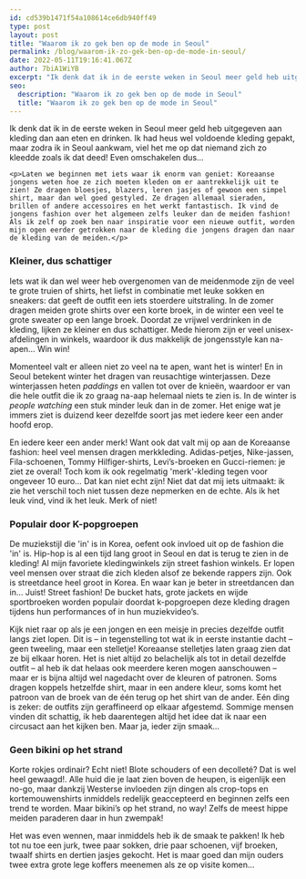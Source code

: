 ```yaml
---
id: cd539b1471f54a108614ce6db940ff49
type: post
layout: post
title: "Waarom ik zo gek ben op de mode in Seoul"
permalink: /blog/waarom-ik-zo-gek-ben-op-de-mode-in-seoul/
date: 2022-05-11T19:16:41.067Z
author: 7biA1WiYB
excerpt: "Ik denk dat ik in de eerste weken in Seoul meer geld heb uitgegeven aan kleding dan aan eten en drinken. Ik had heus wel voldoende kleding gepakt, maar zodra ik in Seoul aankwam, viel het me op dat niemand zich zo kleedde zoals ik dat deed! Even omschakelen dus…  "
seo:
  description: "Waarom ik zo gek ben op de mode in Seoul"
  title: "Waarom ik zo gek ben op de mode in Seoul"
---
```

Ik denk dat ik in de eerste weken in Seoul meer geld heb uitgegeven aan kleding dan aan eten en drinken. Ik had heus wel voldoende kleding gepakt, maar zodra ik in Seoul aankwam, viel het me op dat niemand zich zo kleedde zoals ik dat deed! Even omschakelen dus…  

    <p>Laten we beginnen met iets waar ik enorm van geniet: Koreaanse jongens weten hoe ze zich moeten kleden om er aantrekkelijk uit te zien! Ze dragen bloesjes, blazers, leren jasjes of gewoon een simpel shirt, maar dan wel goed gestyled. Ze dragen allemaal sieraden, brillen of andere accessoires en het werkt fantastisch. Ik vind de jongens fashion over het algemeen zelfs leuker dan de meiden fashion! Als ik zelf op zoek ben naar inspiratie voor een nieuwe outfit, worden mijn ogen eerder getrokken naar de kleding die jongens dragen dan naar de kleding van de meiden.</p>
<h3>Kleiner, dus schattiger</h3>
<p>Iets wat ik dan wel weer heb overgenomen van de meidenmode zijn de veel te grote truien of shirts, het liefst in combinatie met leuke sokken en sneakers: dat geeft de outfit een iets stoerdere uitstraling. In de zomer dragen meiden grote shirts over een korte broek, in de winter een veel te grote sweater op een lange broek. Doordat ze vrijwel verdrinken in de kleding, lijken ze kleiner en dus schattiger. Mede hierom zijn er veel unisex-afdelingen in winkels, waardoor ik dus makkelijk de jongensstyle kan na-apen… Win win!</p>
<p>Momenteel valt er alleen niet zo veel na te apen, want het is winter! En in Seoul betekent winter het dragen van reusachtige winterjassen. Deze winterjassen heten <em>paddings</em> en vallen tot over de knieën, waardoor er van die hele outfit die ik zo graag na-aap helemaal niets te zien is. In de winter is <em>people watching</em> een stuk minder leuk dan in de zomer. Het enige wat je immers ziet is duizend keer dezelfde soort jas met iedere keer een ander hoofd erop.</p>
<p>En iedere keer een ander merk! Want ook dat valt mij op aan de Koreaanse fashion: heel veel mensen dragen merkkleding. Adidas-petjes, Nike-jassen, Fila-schoenen, Tommy Hilfiger-shirts, Levi’s-broeken en Gucci-riemen: je ziet ze overal! Toch kom ik ook regelmatig 'merk'-kleding tegen voor ongeveer 10 euro… Dat kan niet echt zijn! Niet dat dat mij iets uitmaakt: ik zie het verschil toch niet tussen deze nepmerken en de echte. Als ik het leuk vind, vind ik het leuk. Merk of niet!</p>
<h3>Populair door K-popgroepen</h3>
<p>De muziekstijl die 'in' is in Korea, oefent ook invloed uit op de fashion die 'in' is. Hip-hop is al een tijd lang groot in Seoul en dat is terug te zien in de kleding! Al mijn favoriete kledingwinkels zijn street fashion winkels. Er lopen veel mensen over straat die zich kleden alsof ze bekende rappers zijn. Ook is streetdance heel groot in Korea. En waar kan je beter in streetdancen dan in… Juist! Street fashion! De bucket hats, grote jackets en wijde sportbroeken worden populair doordat k-popgroepen deze kleding dragen tijdens hun performances of in hun muziekvideo’s.</p>
<p>Kijk niet raar op als je een jongen en een meisje in precies dezelfde outfit langs ziet lopen. Dit is – in tegenstelling tot wat ik in eerste instantie dacht – geen tweeling, maar een stelletje! Koreaanse stelletjes laten graag zien dat ze bij elkaar horen. Het is niet altijd zo belachelijk als tot in detail dezelfde outfit – al heb ik dat helaas ook meerdere keren mogen aanschouwen – maar er is bijna altijd wel nagedacht over de kleuren of patronen. Soms dragen koppels hetzelfde shirt, maar in een andere kleur, soms komt het patroon van de broek van de één terug op het shirt van de ander. Eén ding is zeker: de outfits zijn geraffineerd op elkaar afgestemd. Sommige mensen vinden dit schattig, ik heb daarentegen altijd het idee dat ik naar een circusact aan het kijken ben. Maar ja, ieder zijn smaak…</p>
<h3>Geen bikini op het strand</h3>
<p>Korte rokjes ordinair? Echt niet! Blote schouders of een decolleté? Dat is wel heel gewaagd!. Alle huid die je laat zien boven de heupen, is eigenlijk een no-go, maar dankzij Westerse invloeden zijn dingen als crop-tops en kortemouwenshirts inmiddels redelijk geaccepteerd en beginnen zelfs een trend te worden. Maar bikini’s op het strand, no way! Zelfs de meest hippe meiden paraderen daar in hun zwempak!</p>
<p>Het was even wennen, maar inmiddels heb ik de smaak te pakken! Ik heb tot nu toe een jurk, twee paar sokken, drie paar schoenen, vijf broeken, twaalf shirts en dertien jasjes gekocht. Het is maar goed dan mijn ouders twee extra grote lege koffers meenemen als ze op visite komen…</p>  
